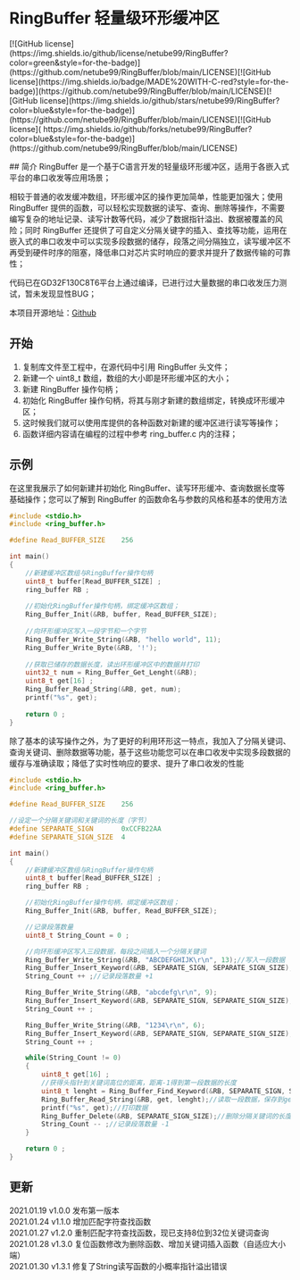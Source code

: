 # RingBuffer 轻量级环形缓冲区
<p>
[![GitHub license](https://img.shields.io/github/license/netube99/RingBuffer?color=green&style=for-the-badge)](https://github.com/netube99/RingBuffer/blob/main/LICENSE)[![GitHub license](https://img.shields.io/badge/MADE%20WITH-C-red?style=for-the-badge)](https://github.com/netube99/RingBuffer/blob/main/LICENSE)[![GitHub license](https://img.shields.io/github/stars/netube99/RingBuffer?color=blue&style=for-the-badge)](https://github.com/netube99/RingBuffer/blob/main/LICENSE)[![GitHub license](	https://img.shields.io/github/forks/netube99/RingBuffer?color=blue&style=for-the-badge)](https://github.com/netube99/RingBuffer/blob/main/LICENSE)
</p>
## 简介
RingBuffer 是一个基于C语言开发的轻量级环形缓冲区，适用于各嵌入式平台的串口收发等应用场景；

相较于普通的收发缓冲数组，环形缓冲区的操作更加简单，性能更加强大；使用 RingBuffer 提供的函数，可以轻松实现数据的读写、查询、删除等操作，不需要编写复杂的地址记录、读写计数等代码，减少了数据指针溢出、数据被覆盖的风险；同时 RingBuffer 还提供了可自定义分隔关键字的插入、查找等功能，运用在嵌入式的串口收发中可以实现多段数据的储存，段落之间分隔独立，读写缓冲区不再受到硬件时序的阻塞，降低串口对芯片实时响应的要求并提升了数据传输的可靠性；

代码已在GD32F130C8T6平台上通过编译，已进行过大量数据的串口收发压力测试，暂未发现显性BUG；

本项目开源地址：[Github](https://github.com/netube99/RingBuffer)

## 开始
1. 复制库文件至工程中，在源代码中引用 RingBuffer 头文件；
2. 新建一个 uint8_t 数组，数组的大小即是环形缓冲区的大小；
3. 新建 RingBuffer 操作句柄；
4. 初始化 RingBuffer 操作句柄，将其与刚才新建的数组绑定，转换成环形缓冲区；
5. 这时候我们就可以使用库提供的各种函数对新建的缓冲区进行读写等操作；
6. 函数详细内容请在编程的过程中参考 ring_buffer.c 内的注释；

## 示例
在这里我展示了如何新建并初始化 RingBuffer、读写环形缓冲、查询数据长度等基础操作；您可以了解到 RingBuffer 的函数命名与参数的风格和基本的使用方法

```c
#include <stdio.h>
#include <ring_buffer.h>

#define Read_BUFFER_SIZE	256

int main()
{
    //新建缓冲区数组与RingBuffer操作句柄
    uint8_t buffer[Read_BUFFER_SIZE] ;
    ring_buffer RB ;
    
    //初始化RingBuffer操作句柄，绑定缓冲区数组；
    Ring_Buffer_Init(&RB, buffer, Read_BUFFER_SIZE);
    
    //向环形缓冲区写入一段字节和一个字节
    Ring_Buffer_Write_String(&RB, "hello world", 11);
    Ring_Buffer_Write_Byte(&RB, '!');
    
    //获取已储存的数据长度，读出环形缓冲区中的数据并打印
    uint32_t num = Ring_Buffer_Get_Lenght(&RB);
    uint8_t get[16] ;
    Ring_Buffer_Read_String(&RB, get, num);
    printf("%s", get);
    
    return 0 ;
}
```
除了基本的读写操作之外，为了更好的利用环形这一特点，我加入了分隔关键词、查询关键词、删除数据等功能，基于这些功能您可以在串口收发中实现多段数据的缓存与准确读取；降低了实时性响应的要求、提升了串口收发的性能

```c
#include <stdio.h>
#include <ring_buffer.h>

#define Read_BUFFER_SIZE	256

//设定一个分隔关键词和关键词的长度（字节）
#define SEPARATE_SIGN       0xCCFB22AA
#define SEPARATE_SIGN_SIZE  4

int main()
{
    //新建缓冲区数组与RingBuffer操作句柄
    uint8_t buffer[Read_BUFFER_SIZE] ;
    ring_buffer RB ;

    //初始化RingBuffer操作句柄，绑定缓冲区数组；
    Ring_Buffer_Init(&RB, buffer, Read_BUFFER_SIZE);

    //记录段落数量
    uint8_t String_Count = 0 ;

    //向环形缓冲区写入三段数据，每段之间插入一个分隔关键词
    Ring_Buffer_Write_String(&RB, "ABCDEFGHIJK\r\n", 13);//写入一段数据
    Ring_Buffer_Insert_Keyword(&RB, SEPARATE_SIGN, SEPARATE_SIGN_SIZE);//插入一个分隔关键词
    String_Count ++ ;//记录段落数量 +1

    Ring_Buffer_Write_String(&RB, "abcdefg\r\n", 9);
    Ring_Buffer_Insert_Keyword(&RB, SEPARATE_SIGN, SEPARATE_SIGN_SIZE);
    String_Count ++ ;

    Ring_Buffer_Write_String(&RB, "1234\r\n", 6);
    Ring_Buffer_Insert_Keyword(&RB, SEPARATE_SIGN, SEPARATE_SIGN_SIZE);
    String_Count ++ ;

    while(String_Count != 0)
    {
        uint8_t get[16] ;
        //获得头指针到关键词高位的距离，距离-1得到第一段数据的长度
        uint8_t lenght = Ring_Buffer_Find_Keyword(&RB, SEPARATE_SIGN, SEPARATE_SIGN_SIZE) - 1 ;
        Ring_Buffer_Read_String(&RB, get, lenght);//读取一段数据，保存到get数组
        printf("%s", get);//打印数据
        Ring_Buffer_Delete(&RB, SEPARATE_SIGN_SIZE);//删除分隔关键词的长度的数据，即删除关键词
        String_Count -- ;//记录段落数量 -1
    }

    return 0 ;
}
```
## 更新
2021.01.19 v1.0.0 发布第一版本  
2021.01.24 v1.1.0 增加匹配字符查找函数  
2021.01.27 v1.2.0 重制匹配字符查找函数，现已支持8位到32位关键词查询  
2021.01.28 v1.3.0 复位函数修改为删除函数、增加关键词插入函数（自适应大小端）  
2021.01.30 v1.3.1 修复了String读写函数的小概率指针溢出错误